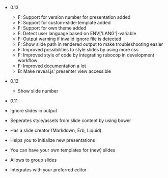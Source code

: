 * 0.13
  * F: Support for version number for presentation added
  * F: Support for custom-slide-template added
  * F: Support for own theme added
  * F: Detect user language based on ENV['LANG']-variable
  * F: Output warning if invalid ignore file is detected
  * F: Show slide path in rendered output to make troubleshooting easier 
  * F: Improved possibilities to style slides by using more css
  * F: Improved style of code by integrating rubocop in development workflow
  * F: Improved documentation a lot
  * B: Make reveal.js' presenter view accessible

* 0.12
  * Show slide number

*  0.11
  * Ignore slides in output
  * Seperates style/assets from slide content by using bower
  * Has a slide creator (Markdown, Erb, Liquid)
  * Helps you to initialize new presentations
  * You can have your own templates for (new) slides
  * Allows to group slides
  * Integrates with your preferred editor

